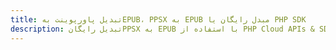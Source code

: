 ---title: تبدیل پاورپوینت بهEPUB، PPSX به EPUB مبدل رایگان یا PHP SDKdescription: تبدیل رایگانPPSX به EPUB با استفاده از PHP Cloud APIs & SDK. همچنین اسناد Microsoft PowerPoint را در Cloud ایجاد، ویرایش و رندر کنید.---